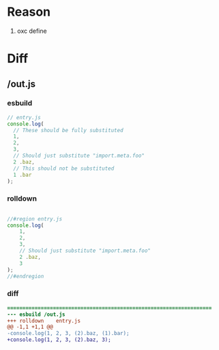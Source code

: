 # Reason
1. oxc define
# Diff
## /out.js
### esbuild
```js
// entry.js
console.log(
  // These should be fully substituted
  1,
  2,
  3,
  // Should just substitute "import.meta.foo"
  2 .baz,
  // This should not be substituted
  1 .bar
);
```
### rolldown
```js

//#region entry.js
console.log(
	1,
	2,
	3,
	// Should just substitute "import.meta.foo"
	2 .baz,
	3
);
//#endregion

```
### diff
```diff
===================================================================
--- esbuild	/out.js
+++ rolldown	entry.js
@@ -1,1 +1,1 @@
-console.log(1, 2, 3, (2).baz, (1).bar);
+console.log(1, 2, 3, (2).baz, 3);

```